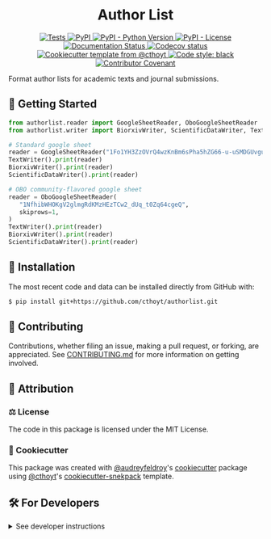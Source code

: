 <!--
<p align="center">
  <img src="https://github.com/cthoyt/authorlist/raw/main/docs/source/logo.png" height="150">
</p>
-->

<h1 align="center">
  Author List
</h1>

<p align="center">
    <a href="https://github.com/cthoyt/authorlist/actions?query=workflow%3ATests">
        <img alt="Tests" src="https://github.com/cthoyt/authorlist/workflows/Tests/badge.svg" />
    </a>
    <a href="https://pypi.org/project/authorlist">
        <img alt="PyPI" src="https://img.shields.io/pypi/v/authorlist" />
    </a>
    <a href="https://pypi.org/project/authorlist">
        <img alt="PyPI - Python Version" src="https://img.shields.io/pypi/pyversions/authorlist" />
    </a>
    <a href="https://github.com/cthoyt/authorlist/blob/main/LICENSE">
        <img alt="PyPI - License" src="https://img.shields.io/pypi/l/authorlist" />
    </a>
    <a href='https://authorlist.readthedocs.io/en/latest/?badge=latest'>
        <img src='https://readthedocs.org/projects/authorlist/badge/?version=latest' alt='Documentation Status' />
    </a>
    <a href="https://codecov.io/gh/cthoyt/authorlist/branch/main">
        <img src="https://codecov.io/gh/cthoyt/authorlist/branch/main/graph/badge.svg" alt="Codecov status" />
    </a>  
    <a href="https://github.com/cthoyt/cookiecutter-python-package">
        <img alt="Cookiecutter template from @cthoyt" src="https://img.shields.io/badge/Cookiecutter-snekpack-blue" /> 
    </a>
    <a href='https://github.com/psf/black'>
        <img src='https://img.shields.io/badge/code%20style-black-000000.svg' alt='Code style: black' />
    </a>
    <a href="https://github.com/cthoyt/authorlist/blob/main/.github/CODE_OF_CONDUCT.md">
        <img src="https://img.shields.io/badge/Contributor%20Covenant-2.1-4baaaa.svg" alt="Contributor Covenant"/>
    </a>
</p>

Format author lists for academic texts and journal submissions.

## 💪 Getting Started

```python
from authorlist.reader import GoogleSheetReader, OboGoogleSheetReader
from authorlist.writer import BiorxivWriter, ScientificDataWriter, TextWriter

# Standard google sheet
reader = GoogleSheetReader("1Fo1YH3ZzOVrQ4wzKnBm6sPha5hZG66-u-uSMDGUvguI")
TextWriter().print(reader)
BiorxivWriter().print(reader)
ScientificDataWriter().print(reader)

# OBO community-flavored google sheet
reader = OboGoogleSheetReader(
   "1NfhibWHOKgV2glmgRdKMzHEzTCw2_dUq_t0Zq64cgeQ",
   skiprows=1,
)
TextWriter().print(reader)
BiorxivWriter().print(reader)
ScientificDataWriter().print(reader)
```

## 🚀 Installation

<!-- Uncomment this section after your first ``tox -e finish``
The most recent release can be installed from
[PyPI](https://pypi.org/project/authorlist/) with:

```bash
$ pip install authorlist
```
-->

The most recent code and data can be installed directly from GitHub with:

```bash
$ pip install git+https://github.com/cthoyt/authorlist.git
```

## 👐 Contributing

Contributions, whether filing an issue, making a pull request, or forking, are appreciated. See
[CONTRIBUTING.md](https://github.com/cthoyt/authorlist/blob/master/.github/CONTRIBUTING.md) for more information on getting involved.

## 👋 Attribution

### ⚖️ License

The code in this package is licensed under the MIT License.

<!--
### 📖 Citation

Citation goes here!
-->

<!--
### 🎁 Support

This project has been supported by the following organizations (in alphabetical order):

- [Harvard Program in Therapeutic Science - Laboratory of Systems Pharmacology](https://hits.harvard.edu/the-program/laboratory-of-systems-pharmacology/)

-->

<!--
### 💰 Funding

This project has been supported by the following grants:

| Funding Body                                             | Program                                                                                                                       | Grant           |
|----------------------------------------------------------|-------------------------------------------------------------------------------------------------------------------------------|-----------------|
| DARPA                                                    | [Automating Scientific Knowledge Extraction (ASKE)](https://www.darpa.mil/program/automating-scientific-knowledge-extraction) | HR00111990009   |
-->

### 🍪 Cookiecutter

This package was created with [@audreyfeldroy](https://github.com/audreyfeldroy)'s
[cookiecutter](https://github.com/cookiecutter/cookiecutter) package using [@cthoyt](https://github.com/cthoyt)'s
[cookiecutter-snekpack](https://github.com/cthoyt/cookiecutter-snekpack) template.

## 🛠️ For Developers

<details>
  <summary>See developer instructions</summary>


The final section of the README is for if you want to get involved by making a code contribution.

### Development Installation

To install in development mode, use the following:

```bash
$ git clone git+https://github.com/cthoyt/authorlist.git
$ cd authorlist
$ pip install -e .
```

### 🥼 Testing

After cloning the repository and installing `tox` with `pip install tox`, the unit tests in the `tests/` folder can be
run reproducibly with:

```shell
$ tox
```

Additionally, these tests are automatically re-run with each commit in a [GitHub Action](https://github.com/cthoyt/authorlist/actions?query=workflow%3ATests).

### 📖 Building the Documentation

The documentation can be built locally using the following:

```shell
$ git clone git+https://github.com/cthoyt/authorlist.git
$ cd authorlist
$ tox -e docs
$ open docs/build/html/index.html
``` 

The documentation automatically installs the package as well as the `docs`
extra specified in the [`setup.cfg`](setup.cfg). `sphinx` plugins
like `texext` can be added there. Additionally, they need to be added to the
`extensions` list in [`docs/source/conf.py`](docs/source/conf.py).

### 📦 Making a Release

After installing the package in development mode and installing
`tox` with `pip install tox`, the commands for making a new release are contained within the `finish` environment
in `tox.ini`. Run the following from the shell:

```shell
$ tox -e finish
```

This script does the following:

1. Uses [Bump2Version](https://github.com/c4urself/bump2version) to switch the version number in the `setup.cfg`,
   `src/authorlist/version.py`, and [`docs/source/conf.py`](docs/source/conf.py) to not have the `-dev` suffix
2. Packages the code in both a tar archive and a wheel using [`build`](https://github.com/pypa/build)
3. Uploads to PyPI using [`twine`](https://github.com/pypa/twine). Be sure to have a `.pypirc` file configured to avoid the need for manual input at this
   step
4. Push to GitHub. You'll need to make a release going with the commit where the version was bumped.
5. Bump the version to the next patch. If you made big changes and want to bump the version by minor, you can
   use `tox -e bumpversion minor` after.
</details>
